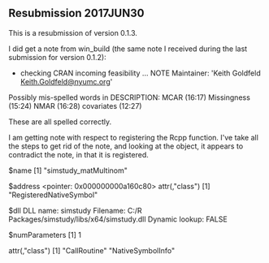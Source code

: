 ## Resubmission 2017JUN30

This is a resubmission of version 0.1.3. 

I did get a note from win_build (the same note I received during the last submission for version 0.1.2):

* checking CRAN incoming feasibility ... NOTE
Maintainer: 'Keith Goldfeld <Keith.Goldfeld@nyumc.org>'

Possibly mis-spelled words in DESCRIPTION:
  MCAR (16:17)
  Missingness (15:24)
  NMAR (16:28)
  covariates (12:27)
  
These are all spelled correctly.

I am getting note with respect to registering the Rcpp function. I've take all the steps to get rid of the note, and looking at the object, it appears to contradict the note, in that it is registered.

$name
[1] "simstudy_matMultinom"

$address
<pointer: 0x000000000a160c80>
attr(,"class")
[1] "RegisteredNativeSymbol"

$dll
DLL name: simstudy
Filename: C:/R Packages/simstudy/libs/x64/simstudy.dll
Dynamic lookup: FALSE

$numParameters
[1] 1

attr(,"class")
[1] "CallRoutine"      "NativeSymbolInfo"
